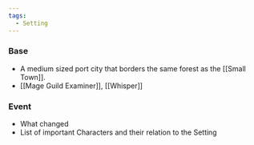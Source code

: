 ```yaml
---
tags:
  - Setting
---
```

### Base
- A medium sized port city that borders the same forest as the [[Small Town]]. 
- [[Mage Guild Examiner]], [[Whisper]]
### Event 
- What changed
- List of important Characters and their relation to the Setting
